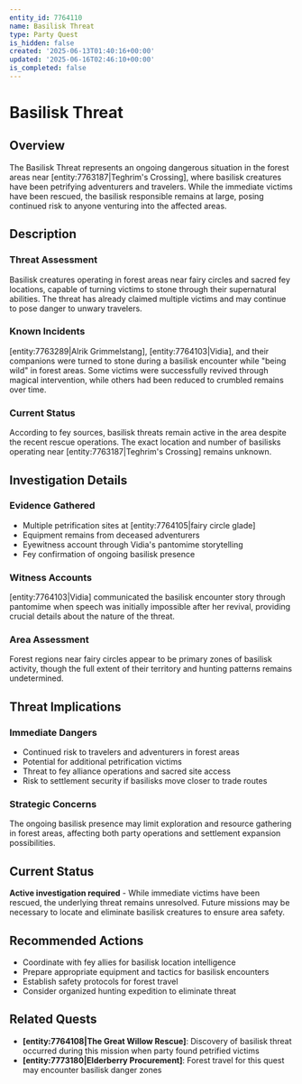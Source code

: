 ```yaml
---
entity_id: 7764110
name: Basilisk Threat
type: Party Quest
is_hidden: false
created: '2025-06-13T01:40:16+00:00'
updated: '2025-06-16T02:46:10+00:00'
is_completed: false
---
```


# Basilisk Threat

## Overview

The Basilisk Threat represents an ongoing dangerous situation in the forest areas near [entity:7763187|Teghrim's Crossing], where basilisk creatures have been petrifying adventurers and travelers. While the immediate victims have been rescued, the basilisk responsible remains at large, posing continued risk to anyone venturing into the affected areas.

## Description

### Threat Assessment

Basilisk creatures operating in forest areas near fairy circles and sacred fey locations, capable of turning victims to stone through their supernatural abilities. The threat has already claimed multiple victims and may continue to pose danger to unwary travelers.

### Known Incidents

[entity:7763289|Alrik Grimmelstang], [entity:7764103|Vidia], and their companions were turned to stone during a basilisk encounter while "being wild" in forest areas. Some victims were successfully revived through magical intervention, while others had been reduced to crumbled remains over time.

### Current Status

According to fey sources, basilisk threats remain active in the area despite the recent rescue operations. The exact location and number of basilisks operating near [entity:7763187|Teghrim's Crossing] remains unknown.

## Investigation Details

### Evidence Gathered

- Multiple petrification sites at [entity:7764105|fairy circle glade]
- Equipment remains from deceased adventurers
- Eyewitness account through Vidia's pantomime storytelling
- Fey confirmation of ongoing basilisk presence

### Witness Accounts

[entity:7764103|Vidia] communicated the basilisk encounter story through pantomime when speech was initially impossible after her revival, providing crucial details about the nature of the threat.

### Area Assessment

Forest regions near fairy circles appear to be primary zones of basilisk activity, though the full extent of their territory and hunting patterns remains undetermined.

## Threat Implications

### Immediate Dangers

- Continued risk to travelers and adventurers in forest areas
- Potential for additional petrification victims
- Threat to fey alliance operations and sacred site access
- Risk to settlement security if basilisks move closer to trade routes

### Strategic Concerns

The ongoing basilisk presence may limit exploration and resource gathering in forest areas, affecting both party operations and settlement expansion possibilities.

## Current Status

**Active investigation required** - While immediate victims have been rescued, the underlying threat remains unresolved. Future missions may be necessary to locate and eliminate basilisk creatures to ensure area safety.

## Recommended Actions

- Coordinate with fey allies for basilisk location intelligence
- Prepare appropriate equipment and tactics for basilisk encounters
- Establish safety protocols for forest travel
- Consider organized hunting expedition to eliminate threat

## Related Quests

- **[entity:7764108|The Great Willow Rescue]**: Discovery of basilisk threat occurred during this mission when party found petrified victims
- **[entity:7773180|Elderberry Procurement]**: Forest travel for this quest may encounter basilisk danger zones